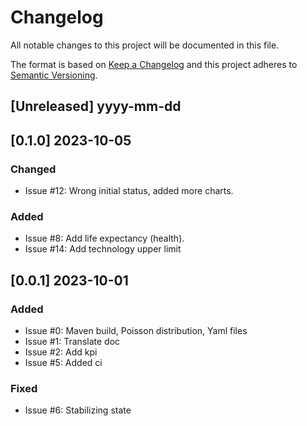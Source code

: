 # Changelog

All notable changes to this project will be documented in this file.

The format is based on [Keep a Changelog](http://keepachangelog.com/en/1.0.0/)
and this project adheres to [Semantic Versioning](http://semver.org/spec/v2.0.0.html).

## [Unreleased] yyyy-mm-dd

## [0.1.0] 2023-10-05

### Changed

- Issue #12: Wrong initial status, added more charts.

### Added

- Issue #8: Add life expectancy (health).
- Issue #14: Add technology upper limit

## [0.0.1] 2023-10-01

### Added

- Issue #0: Maven build, Poisson distribution, Yaml files
- Issue #1: Translate doc
- Issue #2: Add kpi
- Issue #5: Added ci

### Fixed

- Issue #6: Stabilizing state
